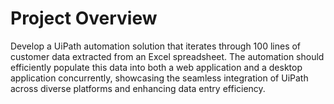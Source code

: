 # Project Overview

Develop a UiPath automation solution that iterates through 100 lines of customer data extracted from an Excel spreadsheet. The automation should efficiently populate this data into both a web application and a desktop application concurrently, showcasing the seamless integration of UiPath across diverse platforms and enhancing data entry efficiency.
